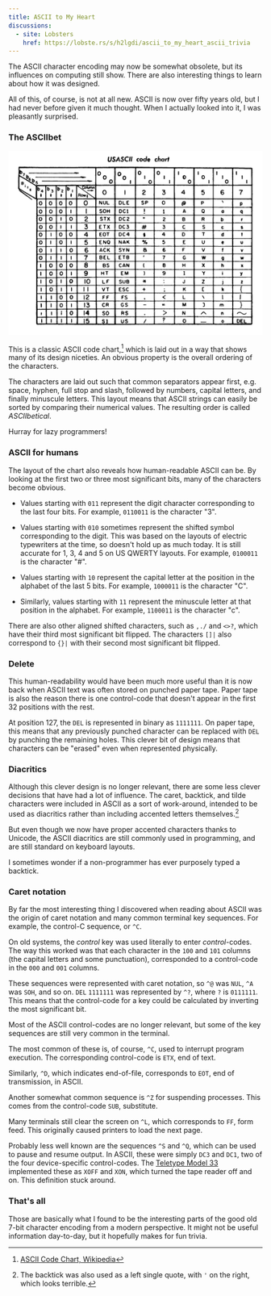 ```yaml
---
title: ASCII to My Heart
discussions:
  - site: Lobsters
    href: https://lobste.rs/s/h2lgdi/ascii_to_my_heart_ascii_trivia
---
```


The ASCII character encoding
may now be somewhat obsolete,
but its influences on computing
still show.
There are also
interesting things to learn
about how it was designed.

All of this, of course,
is not at all new.
ASCII is now over fifty years old,
but I had never before given it much thought.
When I actually looked into it,
I was pleasantly surprised.

### The ASCIIbet

[![ASCII code chart][chart]][chart]

This is a classic ASCII code chart,[^1]
which is laid out in a way
that shows many of its design niceties.
An obvious property
is the overall ordering of the characters.

The characters are laid out such that
common separators appear first,
e.g. space, hyphen, full stop and slash,
followed by numbers,
capital letters,
and finally minuscule letters.
This layout means that
ASCII strings can easily be sorted
by comparing their numerical values.
The resulting order is called *ASCIIbetical*.

Hurray for lazy programmers!

[chart]: /image/ascii.png

[^1]: [ASCII Code Chart, Wikipedia](https://en.wikipedia.org/wiki/File:ASCII_Code_Chart-Quick_ref_card.png)

### ASCII for humans

The layout of the chart also reveals
how human-readable ASCII can be.
By looking at the first
two or three most significant bits,
many of the characters become obvious.

- Values starting with `011`
  represent the digit character
  corresponding to the last four bits.
  For example, `0110011` is the character "3".

- Values starting with `010`
  sometimes represent
  the shifted symbol corresponding to the digit.
  This was based on the layouts of electric typewriters at the time,
  so doesn't hold up as much today.
  It is still accurate for 1, 3, 4 and 5 on US QWERTY layouts.
  For example, `0100011` is the character "#".

- Values starting with `10`
  represent the capital letter at
  the position in the alphabet of the last 5 bits.
  For example, `1000011` is the character "C".

- Similarly, values starting with `11`
  represent the minuscule letter at
  that position in the alphabet.
  For example, `1100011` is the character "c".

There are also other aligned shifted characters,
such as `,./` and `<>?`,
which have their third most significant bit flipped.
The characters `[]|` also correspond to `{}|`
with their second most significant bit flipped.

### Delete

This human-readability would have been
much more useful than it is now
back when ASCII text was often stored on punched paper tape.
Paper tape is also the reason
there is one control-code
that doesn't appear in the first 32 positions
with the rest.

At position 127,
the `DEL` is represented in binary as `1111111`.
On paper tape,
this means that any previously punched character
can be replaced with `DEL` by punching the remaining holes.
This clever bit of design means that
characters can be "erased" even when represented physically.

### Diacritics

Although this clever design is no longer relevant,
there are some less clever decisions that have had
a lot of influence.
The caret, backtick, and tilde characters
were included in ASCII as
a sort of work-around,
intended to be used as diacritics
rather than including accented letters themselves.[^2]

But even though we now have proper accented characters
thanks to Unicode,
the ASCII diacritics are still commonly used in programming,
and are still standard on keyboard layouts.

I sometimes wonder if a non-programmer
has ever purposely typed a backtick.

[^2]: The backtick was also used as a left single quote,
      with `'` on the right,
      which looks terrible.

### Caret notation

By far the most interesting thing
I discovered when reading about ASCII
was the origin of caret notation
and many common terminal key sequences.
For example, the control-C sequence, or `^C`.

On old systems,
the *control* key was used literally to enter *control*-codes.
The way this worked was
that each character in the `100` and `101` columns
(the capital letters and some punctuation),
corresponded to a control-code in the `000` and `001` columns.

These sequences were represented with caret notation,
so `^@` was `NUL`, `^A` was `SOH`, and so on.
`DEL` `1111111` was represented by `^?`,
where `?` is `0111111`.
This means that the control-code
for a key could be calculated by
inverting the most significant bit.

Most of the ASCII control-codes are no longer relevant,
but some of the key sequences
are still very common in the terminal.

The most common of these is,
of course, `^C`,
used to interrupt program execution.
The corresponding control-code is `ETX`,
end of text.

Similarly, `^D`,
which indicates end-of-file,
corresponds to `EOT`, end of transmission, in ASCII.

Another somewhat common sequence is `^Z`
for suspending processes.
This comes from the control-code `SUB`, substitute.

Many terminals still clear the screen on `^L`,
which corresponds to `FF`, form feed.
This originally caused printers to load the next page.

Probably less well known
are the sequences `^S` and `^Q`,
which can be used to pause and resume output.
In ASCII, these were simply `DC3` and `DC1`,
two of the four device-specific control-codes.
The [Teletype Model 33][model33] implemented these
as `XOFF` and `XON`,
which turned the tape reader off and on.
This definition stuck around.

[model33]: https://en.wikipedia.org/wiki/Teletype_Model_33

### That's all

Those are basically what I found
to be the interesting parts of
the good old 7-bit character encoding
from a modern perspective.
It might not be useful information day-to-day,
but it hopefully makes for fun trivia.
